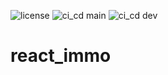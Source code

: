 ![license       ](https://img.shields.io/badge/license-MIT-blue.svg)
![ci_cd main    ](https://github.com/VladimirN73/react_immo/actions/workflows/ci_cd.yml/badge.svg?branch=main)
![ci_cd dev     ](https://github.com/VladimirN73/react_immo/actions/workflows/ci_cd.yml/badge.svg?branch=dev)

# react_immo